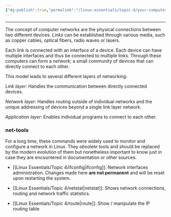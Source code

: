 ```yaml
---
{"dg-publish":true,"permalink":"/linux-essentials/topic-4/your-computer-on-the-network/","noteIcon":""}
---
```


---
The concept of computer networks are the physical connections between two different devices. _Links_ can be established through various media, such as copper cables, optical fibers, radio waves or lasers.

Each link is connected with an interface of a device. Each device can have multiple interfaces and thus be connected to multiple links. Through these computers can form a _network_; a small community of devices that can directly connect to each other.

This model leads to several different layers of networking:

_Link layer_: Handles the communication between directly connected devices.

_Network layer_: Handles routing outside of individual networks and the unique addressing of devices beyond a single link layer network.

_Application layer_: Enables individual programs to connect to each other.

### net-tools
For a long time, these commands were widely used to monitor and configure a network in Linux. They _obsolete_ tools and should be replaced by the modern evolution of them but nonetheless important to know just in case they are encountered in documentation or other sources.

- [[Linux Essentials/Topic 4/ifconfig\|ifconfig]]: Network interfaces administration. Changes made here **are not permanent** and will be reset upon restarting the system.

- [[Linux Essentials/Topic 4/netstat\|netstat]]: Shows network connections, routing and network traffic statistics.

- [[Linux Essentials/Topic 4/route\|route]]: Show / manipulate the IP routing table

